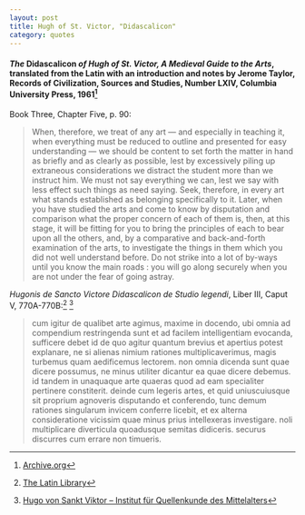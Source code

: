 ```yaml
---
layout: post
title: Hugh of St. Victor, "Didascalicon"
category: quotes
---
```


#### *The* Didascalicon *of Hugh of St. Victor, A Medieval Guide to the Arts*, translated from the Latin with an introduction and notes by Jerome Taylor, Records of Civilization, Sources and Studies, Number LXIV, Columbia University Press, 1961[^1]

[^1]: [Archive.org](https://archive.org/details/didascaliconmedi00hugh/page/n3/mode/2up)

Book Three, Chapter Five, p. 90:

> When, therefore, we treat of any art — and especially in teaching it, when everything must be reduced to outline and presented for easy understanding — we should be content to set forth the matter in hand as briefly and as clearly as possible, lest by excessively piling up extraneous considerations we distract the student more than we instruct him. We must not say everything we can, lest we say with less effect such things as need saying. Seek, therefore, in every art what stands established as belonging specifically to it. Later, when you have studied the arts and come to know by disputation and comparison what the proper concern of each of them is, then, at this stage, it will be fitting for you to bring the principles of each to bear upon all the others, and, by a comparative and back-and-forth examination of the arts, to investigate the things in them which you did not well understand before. Do not strike into a lot of by-ways until you know the main roads : you will go along securely when you are not under the fear of going astray.

*Hugonis de Sancto Victore Didascalicon de Studio legendi*, Liber III, Caput V, 770A-770B:[^2] [^3]

> cum igitur de qualibet arte agimus, maxime in docendo, ubi omnia ad compendium restringenda sunt et ad facilem intelligentiam evocanda, sufficere debet id de quo agitur quantum brevius et apertius potest explanare, ne si alienas nimium rationes multiplicaverimus, magis turbemus quam aedificemus lectorem. non omnia dicenda sunt quae dicere possumus, ne minus utiliter dicantur ea quae dicere debemus. id tandem in unaquaque arte quaeras quod ad eam specialiter pertinere constiterit. deinde cum legeris artes, et quid uniuscuiusque sit proprium agnoveris disputando et conferendo, tunc demum rationes singularum invicem conferre licebit, et ex alterna consideratione vicissim quae minus prius intellexeras investigare. noli multiplicare diverticula quoadusque semitas didiceris. securus discurres cum errare non timueris.

[^2]: [The Latin Library](https://www.thelatinlibrary.com/hugo.html)

[^3]: [Hugo von Sankt Viktor – Institut für Quellenkunde des Mittelalters](https://hugo.sankt-georgen.de/forschung/edition.php)